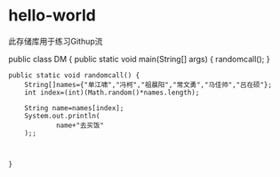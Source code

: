 # hello-world
此存储库用于练习Githup流

public class DM {
    public static void main(String[] args) {
randomcall();
    }

    public static void randomcall() {
        String[]names={"单江啸","冯柯","祖晨阳","常文勇","马佳帅","吕在硕"};
        int index=(int)(Math.random()*names.length);

        String name=names[index];
        System.out.println(
                name+"去买饭"
        );;



    }


